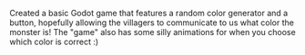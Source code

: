 Created a basic Godot game that features a random color generator and a button, hopefully allowing the villagers to communicate to us what color the monster is! The "game" also has some silly animations for when you choose which color is correct :)
